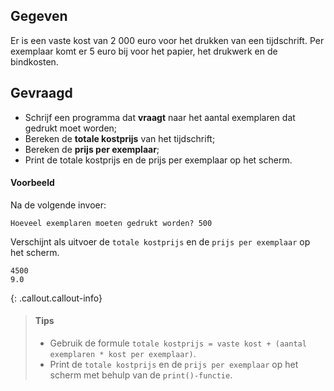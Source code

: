 ## Gegeven

Er is een vaste kost van 2 000 euro voor het drukken van een tijdschrift. Per exemplaar komt er 5 euro bij voor het papier, het drukwerk en de bindkosten.

## Gevraagd

* Schrijf een programma dat **vraagt** naar het aantal exemplaren dat gedrukt moet worden;
* Bereken de **totale kostprijs** van het tijdschrift;
* Bereken de **prijs per exemplaar**;
* Print de totale kostprijs en de prijs per exemplaar op het scherm.

#### Voorbeeld

Na de volgende invoer:
```
Hoeveel exemplaren moeten gedrukt worden? 500
```

Verschijnt als uitvoer de `totale kostprijs` en de `prijs per exemplaar` op het scherm.
```
4500
9.0
```

{: .callout.callout-info}
>#### Tips
>* Gebruik de formule `totale kostprijs = vaste kost + (aantal exemplaren * kost per exemplaar)`.
>* Print de `totale kostprijs` en de `prijs per exemplaar` op het scherm met behulp van de `print()-functie`. 
